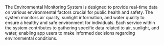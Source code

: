 The Environmental Monitoring System is designed to provide real-time data on various environmental factors crucial for public health and safety. 
The system monitors air quality, sunlight information, and water quality to ensure a healthy and safe environment for individuals. 
Each service within the system contributes to gathering specific data related to air, sunlight, and water, 
enabling app users to make informed decisions regarding environmental conditions.
